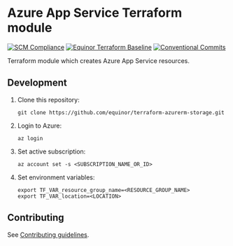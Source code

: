 # Azure App Service Terraform module

[![SCM Compliance](https://scm-compliance-api.radix.equinor.com/repos/equinor/terraform-azurerm-app-service/badge)](https://scm-compliance-api.radix.equinor.com/repos/equinor/terraform-azurerm-app-service/badge)
[![Equinor Terraform Baseline](https://img.shields.io/badge/Equinor%20Terraform%20Baseline-1.0.0-blueviolet)](https://github.com/equinor/terraform-baseline)
[![Conventional Commits](https://img.shields.io/badge/Conventional%20Commits-1.0.0-yellow.svg)](https://conventionalcommits.org)

Terraform module which creates Azure App Service resources.

## Development

1. Clone this repository:

    ```console
    git clone https://github.com/equinor/terraform-azurerm-storage.git
    ```

1. Login to Azure:

    ```console
    az login
    ```

1. Set active subscription:

    ```console
    az account set -s <SUBSCRIPTION_NAME_OR_ID>
    ```

1. Set environment variables:

    ```console
    export TF_VAR_resource_group_name=<RESOURCE_GROUP_NAME>
    export TF_VAR_location=<LOCATION>
    ```

## Contributing

See [Contributing guidelines](https://github.com/equinor/terraform-baseline/blob/main/CONTRIBUTING.md).
